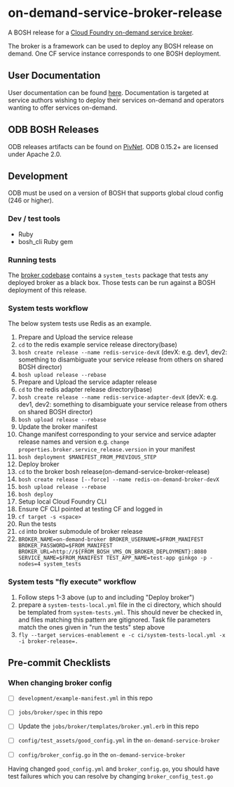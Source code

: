 # on-demand-service-broker-release
A BOSH release for a [Cloud Foundry on-demand service broker](https://github.com/pivotal-cf/on-demand-service-broker).

The broker is a framework can be used to deploy any BOSH release on demand. One CF service instance corresponds to one BOSH deployment.

## User Documentation

User documentation can be found [here](https://docs.pivotal.io/svc-sdk/odb). Documentation is targeted at service authors wishing to deploy their services on-demand and operators wanting to offer services on-demand.

## ODB BOSH Releases

ODB releases artifacts can be found on [PivNet](https://network.pivotal.io/products/on-demand-services-sdk). ODB 0.15.2+ are licensed under Apache 2.0. 

## Development

ODB must be used on a version of BOSH that supports global cloud config (246 or higher).

### Dev / test tools
* Ruby
* bosh_cli Ruby gem

### Running tests
The [broker codebase](https://github.com/pivotal-cf/on-demand-service-broker)
contains a `system_tests` package that tests any deployed broker as a black box.
Those tests can be run against a BOSH deployment of this release.

### System tests workflow
The below system tests use Redis as an example.

1. Prepare and Upload the service release
  1. `cd` to the redis example service release directory(base)
  1. `bosh create release --name redis-service-devX`
   (devX: e.g. dev1, dev2: something to disambiguate your service release from others on shared BOSH director)
  1. `bosh upload release --rebase`
1. Prepare and Upload the service adapter release
  1. `cd` to the redis adapter release directory(base)
  1. `bosh create release --name redis-service-adapter-devX`
   (devX: e.g. dev1, dev2: something to disambiguate your service release from others on shared BOSH director)
  1. `bosh upload release --rebase`
1. Update the broker manifest
  1. Change manifest corresponding to your service and service adapter release names and version
    e.g. `change properties.broker.service_release.version` in your manifest
  1. `bosh deployment $MANIFEST_FROM_PREVIOUS_STEP`
1. Deploy broker
  1. `cd` to the broker bosh release(on-demand-service-broker-release)
  1. `bosh create release [--force] --name redis-on-demand-broker-devX`
  1. `bosh upload release --rebase`
  1. `bosh deploy`
1. Setup local Cloud Foundry CLI
  1. Ensure CF CLI pointed at testing CF and logged in
  1. `cf target -s <space>`
1. Run the tests
  1. `cd` into broker submodule of broker release
  1. `BROKER_NAME=on-demand-broker BROKER_USERNAME=$FROM_MANIFEST BROKER_PASSWORD=$FROM_MANIFEST BROKER_URL=http://${FROM_BOSH_VMS_ON_BROKER_DEPLOYMENT}:8080 SERVICE_NAME=$FROM_MANIFEST TEST_APP_NAME=test-app ginkgo -p -nodes=4 system_tests`

### System tests "fly execute" workflow
1. Follow steps 1-3 above (up to and including "Deploy broker")
1. prepare a `system-tests-local.yml` file in the ci directory, which should be templated from `system-tests.yml`. This should never be checked in, and files matching this pattern are gitignored.
Task file parameters match the ones given in "run the tests" step above
1. `fly --target services-enablement e -c ci/system-tests-local.yml -x -i broker-release=.`


## Pre-commit Checklists

### When changing broker config

- [ ] `development/example-manifest.yml` in this repo
- [ ] `jobs/broker/spec` in this repo
- [ ] Update the `jobs/broker/templates/broker.yml.erb` in this repo
- [ ] `config/test_assets/good_config.yml` in the `on-demand-service-broker`
- [ ] `config/broker_config.go` in the `on-demand-service-broker`


Having changed `good_config.yml` and `broker_config.go`, you should have test failures which you can resolve by changing `broker_config_test.go`
